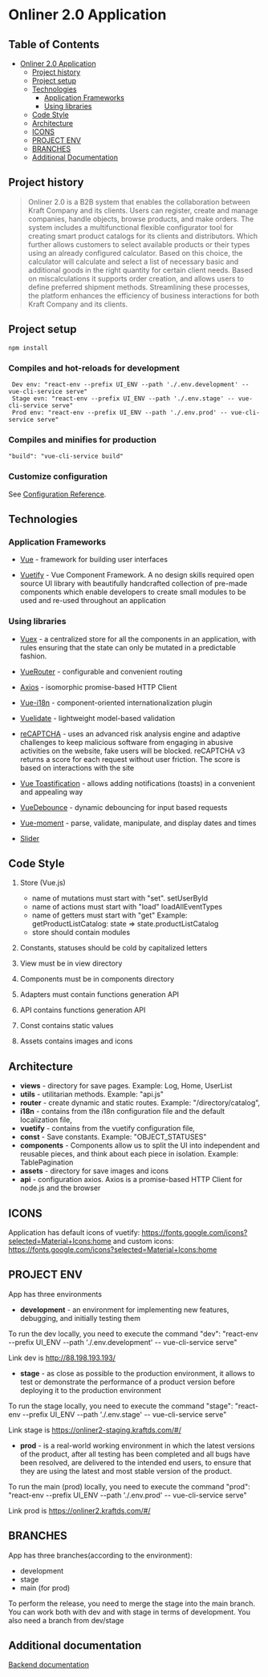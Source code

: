 # Onliner 2.0 Application

## Table of Contents
- [Onliner 2.0 Application](#onliner-20-application)
  - [Project history](#project-history)
  - [Project setup](#project-setup)
  - [Technologies](#technologies)
    - [Application Frameworks](#application-frameworks)
    - [Using libraries](#using-libraries)
  - [Code Style](#code-style)
  - [Architecture](#architecture)
  - [ICONS](#icons)
  - [PROJECT ENV](#project-env)
  - [BRANCHES](#branches)
  - [Additional Documentation](#additional-documentation)
## Project history

> Onliner 2.0 is a B2B system that enables the collaboration between Kraft Company and its clients.
> Users can register, create and manage companies, handle objects, browse products, and make orders.
> The system includes a multifunctional flexible configurator tool for creating smart product catalogs for its clients 
> and distributors.  Which further allows customers to select available products or their types using an already 
> configured calculator.  Based on this choice, the calculator will calculate and select a list of necessary basic and
> additional goods in the right quantity for certain client needs. Based on miscalculations it supports order creation, 
> and allows users to define preferred shipment methods. Streamlining these processes, the platform enhances the
> efficiency of business interactions for both Kraft Company and its clients.

## Project setup
```
npm install
```

### Compiles and hot-reloads for development
```
 Dev env: "react-env --prefix UI_ENV --path './.env.development' -- vue-cli-service serve"
 Stage evn: "react-env --prefix UI_ENV --path './.env.stage' -- vue-cli-service serve"
 Prod env: "react-env --prefix UI_ENV --path './.env.prod' -- vue-cli-service serve"
```

### Compiles and minifies for production
```
"build": "vue-cli-service build"
```

### Customize configuration
See [Configuration Reference](https://cli.vuejs.org/config/).

## Technologies

### Application Frameworks

* [Vue](https://v2.vuejs.org/v2/guide/installation.html) - framework for building user interfaces

* [Vuetify](https://vuetifyjs.com/en/getting-started/installation/) - Vue Component Framework. A no design skills required open source UI library with beautifully handcrafted collection of pre-made components which enable developers to create small modules to be used and re-used throughout an application

### Using libraries

* [Vuex](https://vuex.vuejs.org/installation.html) - a centralized store for all the components in an application, with rules ensuring that the state can only be mutated in a predictable fashion.

* [VueRouter](https://v3.router.vuejs.org/ru/installation.html) - configurable and convenient routing 

* [Axios](https://github.com/axios/axios) - isomorphic promise-based HTTP Client

* [Vue-i18n](https://www.npmjs.com/package/vue-i18n) - component-oriented internationalization plugin

* [Vuelidate](https://www.npmjs.com/package/vuelidate) - lightweight model-based validation

* [reCAPTCHA](https://developers.google.com/recaptcha/docs/v3) - uses an advanced risk analysis engine and adaptive challenges to keep malicious software from engaging in abusive activities on the website, fake users will be blocked. reCAPTCHA v3 returns a score for each request without user friction. The score is based on interactions with the site

* [Vue Toastification](https://www.npmjs.com/package/vue-toastification) - allows adding notifications (toasts) in a convenient and appealing way

* [VueDebounce](https://www.npmjs.com/package/vue-debounce) - dynamic debouncing for input based requests

* [Vue-moment](https://www.npmjs.com/package/vue-moment) - parse, validate, manipulate, and display dates and times

* [Slider](https://www.npmjs.com/package/swiper-vue2)





## Code Style

1) Store (Vue.js)
    * name of mutations must start with "set". setUserById
    * name of actions must start with "load" loadAllEventTypes
    * name of getters must start with "get" Example: getProductListCatalog: state => state.productListCatalog
    * store should contain modules 

2) Constants, statuses should be cold by capitalized letters 
3) View must be in view directory
4) Components must be in components directory
5) Adapters must contain  functions generation API
6) API contains  functions generation API
7) Const contains static values
8) Assets contains images and icons

## Architecture

* **views** - directory for save pages. Example: Log, Home, UserList
* **utils** - utilitarian methods. Example: "api.js"
* **router** - create dynamic and static routes. Example: "/directory/catalog", 
* **i18n** - contains from the i18n configuration file and the default localization file, 
* **vuetify** - contains from the vuetify configuration file, 
* **const** - Save constants. Example: "OBJECT_STATUSES"
* **components** - Components allow us to split the UI into independent and reusable pieces, and think about each piece in isolation. Example: TablePagination
* **assets** - directory for save images and icons
* **api** - configuration axios. Axios is a promise-based HTTP Client for node.js and the browser

## ICONS
Application has default icons of vuetify: https://fonts.google.com/icons?selected=Material+Icons:home
and custom icons: https://fonts.google.com/icons?selected=Material+Icons:home 

## PROJECT ENV
App has three environments

 - **development** - an environment for implementing new features, debugging, and initially testing them 

  To run the dev locally, you need to execute the command "dev": "react-env --prefix UI_ENV --path './.env.development' -- vue-cli-service serve"

  Link dev is http://88.198.193.193/

 - **stage** - as close as possible to the production environment, it allows to test or demonstrate the performance of a product version before deploying it to the production environment

  To run the stage locally, you need to execute the command  "stage": "react-env --prefix UI_ENV --path './.env.stage' -- vue-cli-service serve"

  Link stage is https://onliner2-staging.kraftds.com/#/

 - **prod** - is a real-world working environment in which the latest versions of the product, after all testing has been completed and all bugs have been resolved, are delivered to the intended end users, to ensure that they are using the latest and most stable version of the product.

  To run the main (prod) locally, you need to execute the command "prod": "react-env --prefix UI_ENV --path './.env.prod' -- vue-cli-service serve"

  Link prod is https://onliner2.kraftds.com/#/

## BRANCHES
App has three branches(according to the environment): 
 - development
 - stage
 - main (for prod)

To perform the release, you need to merge the stage into the main branch.
You can work both with dev and with stage in terms of development. You also need a branch from dev/stage

## Additional documentation

[Backend documentation](https://gitlab.varteq.com/lirugo/kraft_2_backend)

